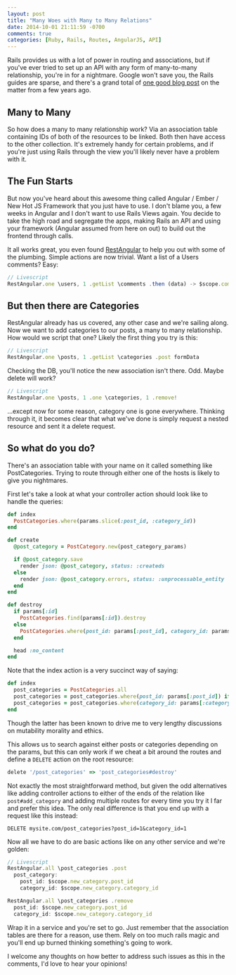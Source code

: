 ```yaml
---
layout: post
title: "Many Woes with Many to Many Relations"
date: 2014-10-01 21:11:59 -0700
comments: true
categories: [Ruby, Rails, Routes, AngularJS, API]
---
```


Rails provides us with a lot of power in routing and associations, but if you've ever tried to set up an API with any form of many-to-many relationship, you're in for a nightmare. Google won't save you, the Rails guides are sparse, and there's a grand total of [one good blog post](http://ngauthier.com/2010/11/restful-many-to-many-relationships-in-rails.html) on the matter from a few years ago.

<!-- more -->

## Many to Many

So how does a many to many relationship work? Via an association table containing IDs of both of the resources to be linked. Both then have access to the other collection. It's extremely handy for certain problems, and if you're just using Rails through the view you'll likely never have a problem with it.

## The Fun Starts

But now you've heard about this awesome thing called Angular / Ember / New Hot JS Framework that you just have to use. I don't blame you, a few weeks in Angular and I don't want to use Rails Views again. You decide to take the high road and segregate the apps, making Rails an API and using your framework (Angular assumed from here on out) to build out the frontend through calls.

It all works great, you even found [RestAngular](https://github.com/mgonto/restangular) to help you out with some of the plumbing. Simple actions are now trivial. Want a list of a Users comments? Easy:

```javascript
// Livescript
RestAngular.one \users, 1 .getList \comments .then (data) -> $scope.comments = data
```

## But then there are Categories

RestAngular already has us covered, any other case and we're sailing along. Now we want to add categories to our posts, a many to many relationship. How would we script that one? Likely the first thing you try is this:

```javascript
// Livescript
RestAngular.one \posts, 1 .getList \categories .post formData
```

Checking the DB, you'll notice the new association isn't there. Odd. Maybe delete will work?

```javascript
// Livescript
RestAngular.one \posts, 1 .one \categories, 1 .remove!
``` 

...except now for some reason, category one is gone everywhere. Thinking through it, it becomes clear that what we've done is simply request a nested resource and sent it a delete request.

## So what do you do?

There's an association table with your name on it called something like PostCategories. Trying to route through either one of the hosts is likely to give you nightmares.

First let's take a look at what your controller action should look like to handle the queries:

```ruby
def index
  PostCategories.where(params.slice(:post_id, :category_id))
end

def create
  @post_category = PostCategory.new(post_category_params)

  if @post_category.save
    render json: @post_category, status: :createds
  else
    render json: @post_category.errors, status: :unprocessable_entity
  end
end

def destroy
  if params[:id]
    PostCategories.find(params[:id]).destroy
  else
    PostCategories.where(post_id: params[:post_id], category_id: params[:category_id]).first.destroy
  end

  head :no_content
end
```

Note that the index action is a very succinct way of saying:

```ruby
def index
  post_categories = PostCategories.all
  post_categories = post_categories.where(post_id: params[:post_id]) if params[:post_id]
  post_categories = post_categories.where(category_id: params[:category_id]) if params[:category_id]
end
```

Though the latter has been known to drive me to very lengthy discussions on mutability morality and ethics.

This allows us to search against either posts or categories depending on the params, but this can only work if we cheat a bit around the routes and define a ``DELETE`` action on the root resource:

```ruby
delete '/post_categories' => 'post_categories#destroy'
```

Not exactly the most straightforward method, but given the odd alternatives like adding controller actions to either of the ends of the relation like ``post#add_category`` and adding multiple routes for every time you try it I far and prefer this idea. The only real difference is that you end up with a request like this instead:

```
DELETE mysite.com/post_categories?post_id=1&category_id=1
```

Now all we have to do are basic actions like on any other service and we're golden:

```javascript
// Livescript
RestAngular.all \post_categories .post
  post_category:
    post_id: $scope.new_category.post_id
    category_id: $scope.new_category.category_id

RestAngular.all \post_categories .remove
  post_id: $scope.new_category.post_id
  category_id: $scope.new_category.category_id
```

Wrap it in a service and you're set to go. Just remember that the association tables are there for a reason, use them. Rely on too much rails magic and you'll end up burned thinking something's going to work.

I welcome any thoughts on how better to address such issues as this in the comments, I'd love to hear your opinions!
